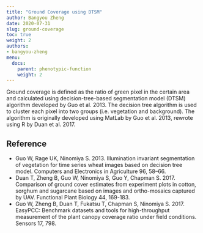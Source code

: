 ```yaml
---
title: "Ground Coverage using DTSM"
author: Bangyou Zheng
date: 2020-07-31
slug: ground-coverage
toc: true
weight: 2
authors:
- bangyou-zheng
menu:
  docs:
    parent: phenotypic-function
    weight: 2
---
```


Ground coverage is defined as the ratio of green pixel in the certain area and calculated using decision-tree-based segmentation model (DTSM) algorithm developed by Guo et al. 2013. The decision tree algorithm is used to cluster each pixel into two groups (i.e. vegetation and background). The algorithm is originally developed using MatLab by Guo et al. 2013, rewrote using R by Duan et al. 2017.

## Reference

* Guo W, Rage UK, Ninomiya S. 2013. Illumination invariant segmentation of vegetation for time series wheat images based on decision tree model. Computers and Electronics in Agriculture 96, 58–66.
* Duan T, Zheng B, Guo W, Ninomiya S, Guo Y, Chapman S. 2017. Comparison of ground cover estimates from experiment plots in cotton, sorghum and sugarcane based on images and ortho-mosaics captured by UAV. Functional Plant Biology 44, 169-183.
* Guo W, Zheng B, Duan T, Fukatsu T, Chapman S, Ninomiya S. 2017.  EasyPCC: Benchmark datasets and tools for high-throughput measurement of the plant canopy coverage ratio under field conditions. Sensors 17, 798.
